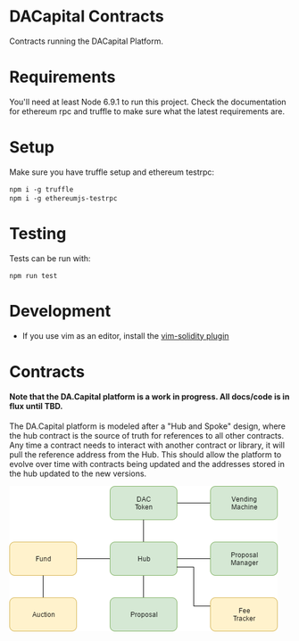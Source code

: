 DACapital Contracts
=======
Contracts running the DACapital Platform.

# Requirements
You'll need at least Node 6.9.1 to run this project. Check the documentation for ethereum rpc and truffle to make sure what the latest requirements are.

# Setup
Make sure you have truffle setup and ethereum testrpc:

```
npm i -g truffle
npm i -g ethereumjs-testrpc
```

# Testing
Tests can be run with:
```
npm run test
```

# Development
- If you use vim as an editor, install the [vim-solidity plugin](https://github.com/tomlion/vim-solidity)

# Contracts

#### Note that the DA.Capital platform is a work in progress.  All docs/code is in flux until TBD.

The DA.Capital platform is modeled after a "Hub and Spoke" design, where the hub contract is the source of truth for references to all other contracts.  Any time a contract needs to interact with another contract or library, it will pull the reference address from the Hub.  This should allow the platform to evolve over time with contracts being updated and the addresses stored in the hub updated to the new versions.

![DAC Contracts](/doc/DAC_Contracts.png)

